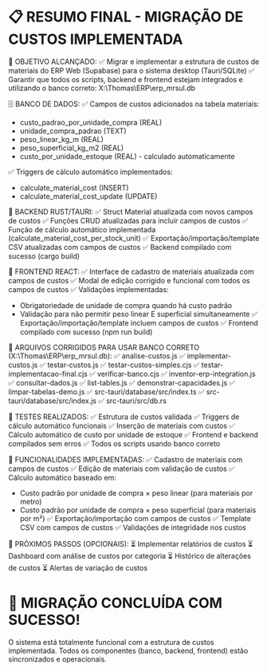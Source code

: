 📋 RESUMO FINAL - MIGRAÇÃO DE CUSTOS IMPLEMENTADA
================================================

🎯 OBJETIVO ALCANÇADO:
✅ Migrar e implementar a estrutura de custos de materiais do ERP Web (Supabase) para o sistema desktop (Tauri/SQLite)
✅ Garantir que todos os scripts, backend e frontend estejam integrados e utilizando o banco correto: X:\Thomas\ERP\erp_mrsul.db

🗄️ BANCO DE DADOS:
✅ Campos de custos adicionados na tabela materiais:
   - custo_padrao_por_unidade_compra (REAL)
   - unidade_compra_padrao (TEXT)
   - peso_linear_kg_m (REAL)
   - peso_superficial_kg_m2 (REAL)
   - custo_por_unidade_estoque (REAL) - calculado automaticamente

✅ Triggers de cálculo automático implementados:
   - calculate_material_cost (INSERT)
   - calculate_material_cost_update (UPDATE)

🦀 BACKEND RUST/TAURI:
✅ Struct Material atualizada com novos campos de custos
✅ Funções CRUD atualizadas para incluir campos de custos
✅ Função de cálculo automático implementada (calculate_material_cost_per_stock_unit)
✅ Exportação/importação/template CSV atualizadas com campos de custos
✅ Backend compilado com sucesso (cargo build)

🎨 FRONTEND REACT:
✅ Interface de cadastro de materiais atualizada com campos de custos
✅ Modal de edição corrigido e funcional com todos os campos de custos
✅ Validações implementadas:
   - Obrigatoriedade de unidade de compra quando há custo padrão
   - Validação para não permitir peso linear E superficial simultaneamente
✅ Exportação/importação/template incluem campos de custos
✅ Frontend compilado com sucesso (npm run build)

📁 ARQUIVOS CORRIGIDOS PARA USAR BANCO CORRETO (X:\Thomas\ERP\erp_mrsul.db):
✅ analise-custos.js
✅ implementar-custos.js
✅ testar-custos.js
✅ testar-custos-simples.cjs
✅ testar-implementacao-final.cjs
✅ verificar-banco.cjs
✅ inventor-erp-integration.js
✅ consultar-dados.js
✅ list-tables.js
✅ demonstrar-capacidades.js
✅ limpar-tabelas-demo.js
✅ src-tauri/database/src/index.ts
✅ src-tauri/database/src/index.js
✅ src-tauri/src/db.rs

🧪 TESTES REALIZADOS:
✅ Estrutura de custos validada
✅ Triggers de cálculo automático funcionais
✅ Inserção de materiais com custos
✅ Cálculo automático de custo por unidade de estoque
✅ Frontend e backend compilados sem erros
✅ Todos os scripts usando banco correto

💎 FUNCIONALIDADES IMPLEMENTADAS:
✅ Cadastro de materiais com campos de custos
✅ Edição de materiais com validação de custos
✅ Cálculo automático baseado em:
   - Custo padrão por unidade de compra × peso linear (para materiais por metro)
   - Custo padrão por unidade de compra × peso superficial (para materiais por m²)
✅ Exportação/importação com campos de custos
✅ Template CSV com campos de custos
✅ Validações de integridade nos custos

🚀 PRÓXIMOS PASSOS (OPCIONAIS):
⏳ Implementar relatórios de custos
⏳ Dashboard com análise de custos por categoria
⏳ Histórico de alterações de custos
⏳ Alertas de variação de custos

🎉 MIGRAÇÃO CONCLUÍDA COM SUCESSO!
=====================================
O sistema está totalmente funcional com a estrutura de custos implementada.
Todos os componentes (banco, backend, frontend) estão sincronizados e operacionais.
